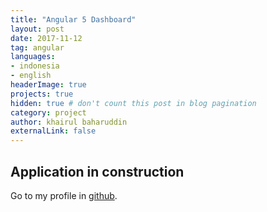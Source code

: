 ```yaml
---
title: "Angular 5 Dashboard"
layout: post
date: 2017-11-12
tag: angular
languages:
- indonesia
- english
headerImage: true
projects: true
hidden: true # don't count this post in blog pagination
category: project
author: khairul baharuddin
externalLink: false
---
```


Application in construction
---
Go to my profile in [github](https://github.com/arul21).
